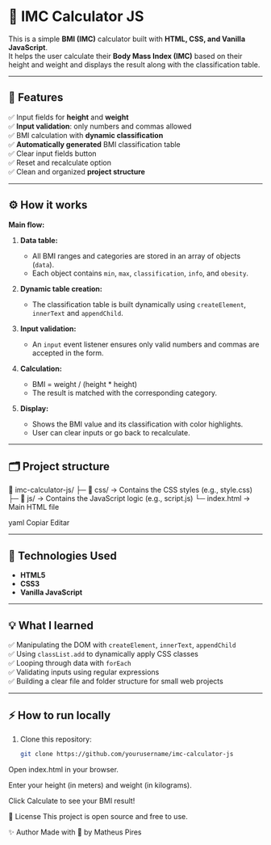 # 📏 IMC Calculator JS

This is a simple **BMI (IMC)** calculator built with **HTML, CSS, and Vanilla JavaScript**.  
It helps the user calculate their **Body Mass Index (IMC)** based on their height and weight and displays the result along with the classification table.

---

## 🚀 Features

✅ Input fields for **height** and **weight**  
✅ **Input validation**: only numbers and commas allowed  
✅ BMI calculation with **dynamic classification**  
✅ **Automatically generated** BMI classification table  
✅ Clear input fields button  
✅ Reset and recalculate option  
✅ Clean and organized **project structure**

---

## ⚙️ How it works

**Main flow:**

1. **Data table:**  
   - All BMI ranges and categories are stored in an array of objects (`data`).
   - Each object contains `min`, `max`, `classification`, `info`, and `obesity`.

2. **Dynamic table creation:**  
   - The classification table is built dynamically using `createElement`, `innerText` and `appendChild`.

3. **Input validation:**  
   - An `input` event listener ensures only valid numbers and commas are accepted in the form.

4. **Calculation:**  
   - BMI = weight / (height * height)  
   - The result is matched with the corresponding category.

5. **Display:**  
   - Shows the BMI value and its classification with color highlights.
   - User can clear inputs or go back to recalculate.

---

## 🗂️ Project structure

📁 imc-calculator-js/
├─ 📁 css/ → Contains the CSS styles (e.g., style.css)
├─ 📁 js/ → Contains the JavaScript logic (e.g., script.js)
└─ index.html → Main HTML file

yaml
Copiar
Editar

---

## 📌 Technologies Used

- **HTML5**
- **CSS3**
- **Vanilla JavaScript**

---

## 💡 What I learned

✅ Manipulating the DOM with `createElement`, `innerText`, `appendChild`  
✅ Using `classList.add` to dynamically apply CSS classes  
✅ Looping through data with `forEach`  
✅ Validating inputs using regular expressions  
✅ Building a clear file and folder structure for small web projects

---

## ⚡ How to run locally

1. Clone this repository:
   ```bash
   git clone https://github.com/yourusername/imc-calculator-js
Open index.html in your browser.

Enter your height (in meters) and weight (in kilograms).

Click Calculate to see your BMI result!

📄 License
This project is open source and free to use.

✨ Author
Made with 💙 by Matheus Pires
